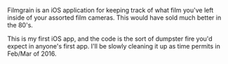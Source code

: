 Filmgrain is an iOS application for keeping track of what film you've left
inside of your assorted film cameras. This would have sold much better in the
80's.

This is my first iOS app, and the code is the sort of dumpster fire you'd
expect in anyone's first app. I'll be slowly cleaning it up as time permits in
Feb/Mar of 2016.

